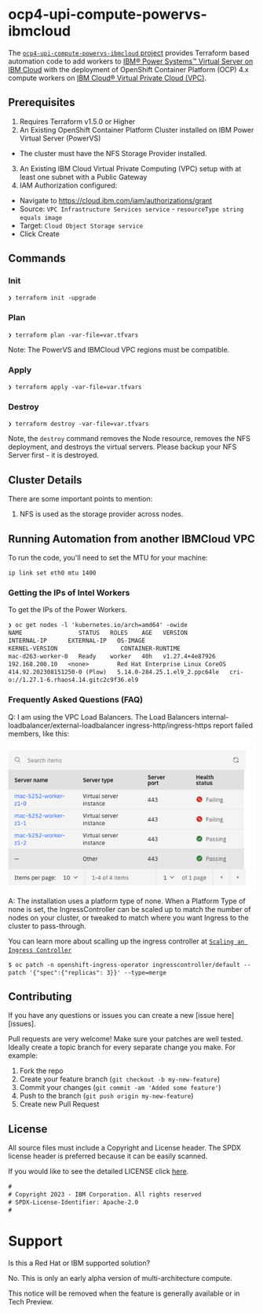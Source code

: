 # ocp4-upi-compute-powervs-ibmcloud

The [`ocp4-upi-compute-powervs-ibmcloud` project](https://github.com/ibm/ocp4-upi-compute-powervs-ibmcloud) provides Terraform based automation code to add workers to [IBM® Power Systems™ Virtual Server on IBM Cloud](https://www.ibm.com/cloud/power-virtual-server) with the deployment of OpenShift Container Platform (OCP) 4.x compute workers on [IBM Cloud® Virtual Private Cloud (VPC)](https://www.ibm.com/cloud/vpc).

## Prerequisites

1. Requires Terraform v1.5.0 or Higher
2. An Existing OpenShift Container Platform Cluster installed on IBM Power Virtual Server (PowerVS)
- The cluster must have the NFS Storage Provider installed.
3. An Existing IBM Cloud Virtual Private Computing (VPC) setup with at least one subnet with a Public Gateway
4. IAM Authorization configured:

- Navigate to https://cloud.ibm.com/iam/authorizations/grant
- Source: `VPC Infrastructure Services service` - `resourceType string equals image`
- Target: `Cloud Object Storage service`
- Click Create


## Commands

### Init 

```
❯ terraform init -upgrade
```

### Plan

```
❯ terraform plan -var-file=var.tfvars
```

Note: The PowerVS and IBMCloud VPC regions must be compatible.

### Apply 

```
❯ terraform apply -var-file=var.tfvars
```

### Destroy

```
❯ terraform destroy -var-file=var.tfvars
```

Note, the `destroy` command removes the Node resource, removes the NFS deployment, and destroys the virtual servers. Please backup your NFS Server first - it is destroyed.

## Cluster Details

There are some important points to mention:

1. NFS is used as the storage provider across nodes.

## Running Automation from another IBMCloud VPC

To run the code, you'll need to set the MTU for your machine: 

```
ip link set eth0 mtu 1400
```

### Getting the IPs of Intel Workers

To get the IPs of the Power Workers. 

```
❯ oc get nodes -l 'kubernetes.io/arch=amd64' -owide
NAME                STATUS   ROLES    AGE   VERSION           INTERNAL-IP      EXTERNAL-IP   OS-IMAGE                                                       KERNEL-VERSION                  CONTAINER-RUNTIME
mac-d263-worker-0   Ready    worker   40h   v1.27.4+4e87926   192.168.200.10   <none>        Red Hat Enterprise Linux CoreOS 414.92.202308151250-0 (Plow)   5.14.0-284.25.1.el9_2.ppc64le   cri-o://1.27.1-6.rhaos4.14.gitc2c9f36.el9
```

### Frequently Asked Questions (FAQ)

Q: I am using the VPC Load Balancers. The Load Balancers internal-loadbalancer/external-loadbalancer ingress-http/ingress-https report failed members, like this:
![Alt text](docs/failed_members.png)
A: The installation uses a platform type of none. When a Platform Type of none is set, the IngressController can be scaled up to match the number of nodes on your cluster, or tweaked to match where you want Ingress to the cluster to pass-through.

You can learn more about scalling up the ingress controller at [`Scaling an Ingress Controller`](https://docs.openshift.com/container-platform/4.14/networking/ingress-operator.html#nw-ingress-controller-configuration_configuring-ingress)

```
$ oc patch -n openshift-ingress-operator ingresscontroller/default --patch '{"spec":{"replicas": 3}}' --type=merge
```

## Contributing

If you have any questions or issues you can create a new [issue here][issues].

Pull requests are very welcome! Make sure your patches are well tested.
Ideally create a topic branch for every separate change you make. For
example:

1. Fork the repo
2. Create your feature branch (`git checkout -b my-new-feature`)
3. Commit your changes (`git commit -am 'Added some feature'`)
4. Push to the branch (`git push origin my-new-feature`)
5. Create new Pull Request

## License

All source files must include a Copyright and License header. The SPDX license header is 
preferred because it can be easily scanned.

If you would like to see the detailed LICENSE click [here](LICENSE).

```text
#
# Copyright 2023 - IBM Corporation. All rights reserved
# SPDX-License-Identifier: Apache-2.0
#
```

# Support
Is this a Red Hat or IBM supported solution?

No. This is only an early alpha version of multi-architecture compute.

This notice will be removed when the feature is generally available or in Tech Preview. 
